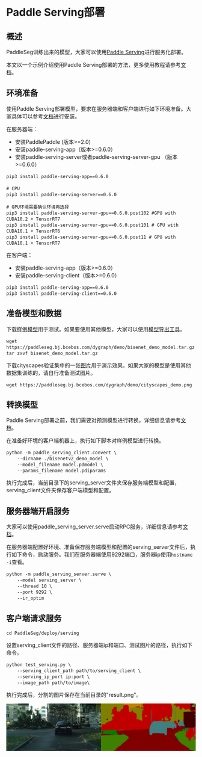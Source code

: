 # Paddle Serving部署

## 概述

PaddleSeg训练出来的模型，大家可以使用[Paddle Serving](https://github.com/PaddlePaddle/Serving)进行服务化部署。

本文以一个示例介绍使用Paddle Serving部署的方法，更多使用教程请参考[文档](https://github.com/PaddlePaddle/Serving/blob/v0.6.0/README_CN.md)。


## 环境准备

使用Paddle Serving部署模型，要求在服务器端和客户端进行如下环境准备。大家具体可以参考[文档](https://github.com/PaddlePaddle/Serving/blob/v0.6.0/README_CN.md#%E5%AE%89%E8%A3%85)进行安装。

在服务器端：
* 安装PaddlePaddle (版本>=2.0)
* 安装paddle-serving-app（版本>=0.6.0）
* 安装paddle-serving-server或者paddle-serving-server-gpu （版本>=0.6.0）

```
pip3 install paddle-serving-app==0.6.0

# CPU
pip3 install paddle-serving-server==0.6.0

# GPU环境需要确认环境再选择
pip3 install paddle-serving-server-gpu==0.6.0.post102 #GPU with CUDA10.2 + TensorRT7
pip3 install paddle-serving-server-gpu==0.6.0.post101 # GPU with CUDA10.1 + TensorRT6
pip3 install paddle-serving-server-gpu==0.6.0.post11 # GPU with CUDA10.1 + TensorRT7
```

在客户端：
* 安装paddle-serving-app（版本>=0.6.0）
* 安装paddle-serving-client（版本>=0.6.0）

```
pip3 install paddle-serving-app==0.6.0
pip3 install paddle-serving-client==0.6.0
```

## 准备模型和数据

下载[样例模型](https://paddleseg.bj.bcebos.com/dygraph/demo/bisenet_demo_model.tar.gz)用于测试。如果要使用其他模型，大家可以使用[模型导出工具](../../model_export.md)。

```shell
wget https://paddleseg.bj.bcebos.com/dygraph/demo/bisenet_demo_model.tar.gz
tar zxvf bisenet_demo_model.tar.gz
```

下载cityscapes验证集中的一张[图片](https://paddleseg.bj.bcebos.com/dygraph/demo/cityscapes_demo.png)用于演示效果。如果大家的模型是使用其他数据集训练的，请自行准备测试图片。

```
wget https://paddleseg.bj.bcebos.com/dygraph/demo/cityscapes_demo.png
```

## 转换模型

Paddle Serving部署之前，我们需要对预测模型进行转换，详细信息请参考[文档](https://github.com/PaddlePaddle/Serving/blob/v0.6.0/doc/SAVE_CN.md)。

在准备好环境的客户端机器上，执行如下脚本对样例模型进行转换。

```shell
python -m paddle_serving_client.convert \
    --dirname ./bisenetv2_demo_model \
    --model_filename model.pdmodel \
    --params_filename model.pdiparams
```

执行完成后，当前目录下的serving_server文件夹保存服务端模型和配置，serving_client文件夹保存客户端模型和配置。

## 服务器端开启服务

大家可以使用paddle_serving_server.serve启动RPC服务，详细信息请参考[文档](https://github.com/PaddlePaddle/Serving/blob/v0.6.0/README_CN.md#rpc%E6%9C%8D%E5%8A%A1)。

在服务器端配置好环境、准备保存服务端模型和配置的serving_server文件后，执行如下命令，启动服务。我们在服务器端使用9292端口，服务器ip使用`hostname -i`查看。

```shell
python -m paddle_serving_server.serve \
    --model serving_server \
    --thread 10 \
    --port 9292 \
    --ir_optim
```

## 客户端请求服务

```
cd PaddleSeg/deploy/serving
```

设置serving_client文件的路径、服务器端ip和端口、测试图片的路径，执行如下命令。

```shell
python test_serving.py \
    --serving_client_path path/to/serving_client \
    --serving_ip_port ip:port \
    --image_path path/to/image\
```

执行完成后，分割的图片保存在当前目录的"result.png"。

![cityscape_predict_demo.png](../../images/cityscapes_predict_demo.png)
